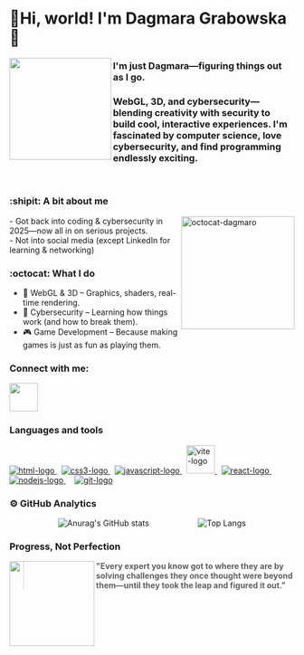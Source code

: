 <div align="left"> 

# :ghost:Hi, world! I'm Dagmara Grabowska:ghost:

<img src="https://github.com/user-attachments/assets/d01f711d-af01-4981-a9d7-ede0971668f3" width="180" align="left" />


### **I'm just Dagmara—figuring things out as I go.** 



</div>


### WebGL, 3D, and cybersecurity—blending creativity with security to build cool, interactive experiences. I'm fascinated by computer science, love cybersecurity, and find programming endlessly exciting.

<br>

### :shipit: A bit about me 

<img align="right" alt="octocat-dagmaro" src="https://github.com/user-attachments/assets/4638fc71-2950-4fcf-882b-abb9875083a0" width="200"/> 

 <p align="left"> 
     - Got back into coding & cybersecurity in 2025—now all in on serious projects. <br>
     - Not into social media (except LinkedIn for learning & networking) 
 </p>


### :octocat: What I do

- 🚀 WebGL & 3D – Graphics, shaders, real-time rendering.<br>
- 🔐 Cybersecurity – Learning how things work (and how to break them).<br>
- 🎮 Game Development – Because making games is just as fun as playing them.<br>

### Connect with me:

<a href="https://www.linkedin.com/in/dagmara-grabowska/">
    <img src="https://icongr.am/devicon/linkedin-original.svg?size=50&color=currentColor" height="50" width="50" style="max-width: 100%"/>
</a>


### Languages and tools

<div>
    <a href="https://html.com/"> 
        <img alt="html-logo" src="https://icongr.am/devicon/html5-original.svg?size=40&color=currentColor"/>
    </a>
    &nbsp
    <a href="https://www.css3.com/">
        <img alt ="css3-logo" src="https://icongr.am/devicon/css3-original-wordmark.svg?size=50&color=currentColor"/>
    <a/>
    &nbsp
    <a href="https://www.javascript.com/">
        <img alt="javascript-logo" src="https://icongr.am/devicon/javascript-original.svg?size=40&color=currentColor"/>
    </a>
    &nbsp
    <a href="https://vitejs.dev/">
        <img alt="vite-logo" src="./images/vite-logo.svg" width="50"/>
    </a>
    &nbsp
    <a href="https://react.dev/">
        <img alt="react-logo" src="https://icongr.am/devicon/react-original.svg?size=40&color=currentColor"/>
    </a>
    &nbsp
    <a href="https://nodejs.org/en">
        <img alt="nodejs-logo" src="https://icongr.am/devicon/nodejs-original.svg?size=50&color=currentColor"/>
    </a>
    &nbsp
    &nbsp
    <a href="https://git-scm.com/">
        <img alt="git-logo" src="https://icongr.am/devicon/git-original.svg?size=50&color=currentColor"/>
    </a>
</div>



### ⚙️ GitHub Analytics

<div style="display: flex; justify-content: space-evenly;">

  <img src="https://github-readme-stats.vercel.app/api?username=nugmara&show_icons=true&theme=jolly&rank_icon=github" alt="Anurag's GitHub stats" />
  
  <img src="https://github-readme-stats.vercel.app/api/top-langs/?username=nugmara&layout=compact&langs_count=8&theme=jolly" alt="Top Langs" />


</div>



### Progress, Not Perfection

<img align="left" width="150px" src="https://github.com/nugmara/nugmara/assets/118689208/1fae466f-dac4-4362-b0c0-05d83df2f2b2"/>

> **"Every expert you know got to where they are by solving challenges they once thought were beyond them—until they took the leap and figured it out."**

</p>





<!--
**dagmaro/dagmaro** is a ✨ _special_ ✨ repository because its `README.md` (this file) appears on your GitHub profile.

Here are some ideas to get you started:

- 🔭 I’m currently working on ...
- 🌱 I’m currently learning ...
- 👯 I’m looking to collaborate on ...
- 🤔 I’m looking for help with ...
- 💬 Ask me about ...
- 📫 How to reach me: ...
- 😄 Pronouns: ...
- ⚡ Fun fact: ...
-->
